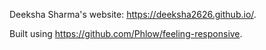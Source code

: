 Deeksha Sharma's website: https://deeksha2626.github.io/.

Built using https://github.com/Phlow/feeling-responsive.